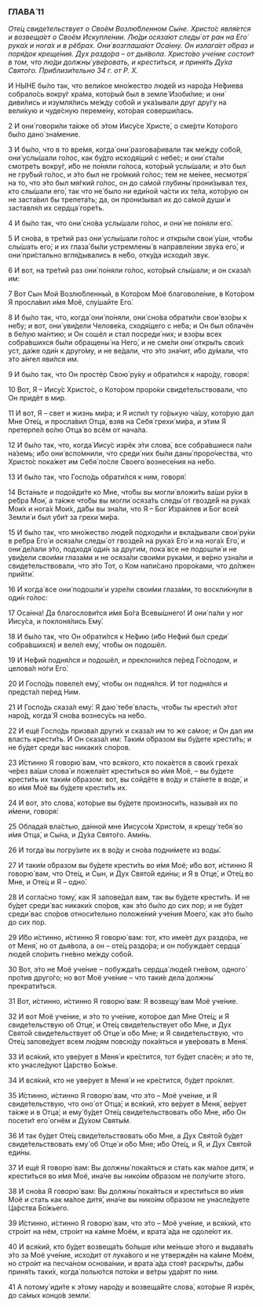 ### ГЛАВА́ 11

_Оте́ц свиде́тельствует о Своём Возлю́бленном Сы́не. Христо́с явля́ется и возвеща́ет о Своём Искупле́нии. Лю́ди осяза́ют следы́ от ран на Его́ рука́х и нога́х и в рёбрах. Они́ возглаша́ют Оса́нну. Он излага́ет о́браз и поря́док креще́ния. Дух раздо́ра – от дья́вола. Христо́во уче́ние состои́т в том, что лю́ди должны́ уве́ровать, и крести́ться, и приня́ть Ду́ха Свято́го. Приблизи́тельно 34 г. от Р. Х._

И НЫ́НЕ бы́ло так, что вели́кое мно́жество люде́й из наро́да Не́фиева собрало́сь вокру́г хра́ма, кото́рый был в земле́ Изоби́лие; и они́ диви́лись и изумля́лись ме́жду собо́й и ука́зывали друг дру́гу на вели́кую и чуде́сную переме́ну, кото́рая соверши́лась.

2 И они́ говори́ли та́кже об э́том Иису́се Христе́, о сме́рти Кото́рого бы́ло дано́ зна́мение.

3 И бы́ло, что в то вре́мя, когда́ они́ разгова́ривали так ме́жду собо́й, они́ услы́шали го́лос, как бу́дто исходя́щий с небе́с; и они́ ста́ли смотре́ть вокру́г, и́бо не по́няли го́лоса, кото́рый услы́шали; и э́то был не гру́бый го́лос, и э́то был не гро́мкий го́лос; тем не ме́нее, несмотря́ на то, что э́то был мя́гкий го́лос, он до са́мой глубины́ прони́зывал тех, кто слы́шали его́, так что не́ было ни еди́ной ча́сти их те́ла, кото́рую он не заста́вил бы трепета́ть; да, он прони́зывал их до са́мой души́ и заставля́л их сердца́ горе́ть.

4 И бы́ло так, что они́ сно́ва услы́шали го́лос, и они́ не по́няли его́.

5 И сно́ва, в тре́тий раз они́ услы́шали го́лос и откры́ли свои́ у́ши, что́бы слы́шать его́; и их глаза́ бы́ли устремлены́ в направле́нии зву́ка его́, и они́ при́стально вгля́дывались в не́бо, отку́да исходи́л звук.

6 И вот, на тре́тий раз они́ по́няли го́лос, кото́рый слы́шали; и он сказа́л им:

7 Вот Сын Мой Возлю́бленный, в Кото́ром Моё благоволе́ние, в Кото́ром Я просла́вил и́мя Моё, слу́шайте Его́.

8 И бы́ло так, что, когда́ они́ по́няли, они́ сно́ва обрати́ли свои́ взо́ры к не́бу; и вот, они́ уви́дели Челове́ка, сходя́щего с не́ба; и Он был облачён в бе́лую ма́нтию; и Он сошёл и стал посреди́ них; и взо́ры всех собра́вшихся бы́ли обращены́ на Него́, и не сме́ли они́ откры́ть свои́х уст, да́же оди́н к друго́му, и не ве́дали, что э́то зна́чит, и́бо ду́мали, что э́то а́нгел яви́лся им.

9 И бы́ло так, что Он простёр Свою́ ру́ку и обрати́лся к наро́ду, говоря́:

10 Вот, Я – Иису́с Христо́с, о Кото́ром проро́ки свиде́тельствовали, что Он придёт в мир.

11 И вот, Я – свет и жизнь ми́ра; и Я испи́л ту го́рькую ча́шу, кото́рую дал Мне Оте́ц, и просла́вил Отца́, взяв на Себя́ грехи́ ми́ра, и э́тим Я претерпе́л во́лю Отца́ во всём от нача́ла.

12 И бы́ло так, что, когда́ Иису́с изрёк э́ти слова́, все собра́вшиеся па́ли на́земь; и́бо они́ вспо́мнили, что среди́ них бы́ли даны́ проро́чества, что Христо́с пока́жет им Себя́ по́сле Своего́ вознесе́ния на не́бо.

13 И бы́ло так, что Госпо́дь обрати́лся к ним, говоря́:

14 Вста́ньте и подойди́те ко Мне, что́бы вы могли́ вложи́ть ва́ши ру́ки в ре́бра Мои́, а та́кже что́бы вы могли́ осяза́ть следы́ от гвозде́й на рука́х Мои́х и нога́х Мои́х, да́бы вы зна́ли, что Я – Бог Изра́илев и Бог всей Земли́ и был уби́т за грехи́ ми́ра.

15 И бы́ло так, что мно́жество люде́й подходи́ли и вкла́дывали свои́ ру́ки в ре́бра Его́ и осяза́ли следы́ от гвозде́й на рука́х Его́ и на нога́х Его́, и они́ де́лали э́то, подходя́ оди́н за други́м, пока́ все не подошли́ и не уви́дели свои́ми глаза́ми и не осяза́ли свои́ми рука́ми, и ве́рно узна́ли и свиде́тельствовали, что э́то Тот, о Ком напи́сано проро́ками, что до́лжен прийти́.

16 И когда́ все они́ подошли́ и узре́ли свои́ми глаза́ми, то воскли́кнули в оди́н го́лос:

17 Оса́нна! Да благослови́тся и́мя Бо́га Всевы́шнего! И они́ па́ли у ног Иису́са, и поклоня́лись Ему́.

18 И бы́ло так, что Он обрати́лся к Не́фию (и́бо Не́фий был среди́ собра́вшихся) и веле́л ему́, что́бы он подошёл.

19 И Не́фий подня́лся и подошёл, и преклони́лся пе́ред Го́сподом, и целова́л но́ги Его́.

20 И Госпо́дь повеле́л ему́, что́бы он подня́лся. И тот подня́лся и предста́л пе́ред Ним.

21 И Госпо́дь сказа́л ему́: Я даю́ тебе́ власть, что́бы ты крести́л э́тот наро́д, когда́ Я сно́ва вознесу́сь на не́бо.

22 И ещё Госпо́дь призва́л други́х и сказа́л им то же са́мое; и Он дал им власть крести́ть. И Он сказа́л им: Таки́м о́бразом вы бу́дете крести́ть; и не бу́дет среди́ вас никаки́х спо́ров.

23 И́стинно Я говорю́ вам, что вся́кого, кто пока́ется в свои́х греха́х че́рез ва́ши слова́ и пожела́ет крести́ться во и́мя Моё, – вы бу́дете крести́ть их таки́м о́бразом: вот, вы сойдёте в во́ду и ста́нете в воде́, и во и́мя Моё вы бу́дете крести́ть их.

24 И вот, э́то слова́, кото́рые вы бу́дете произноси́ть, называ́я их по и́мени, говоря́:

25 Облада́я вла́стью, да́нной мне Иисусо́м Христо́м, я крещу́ тебя́ во и́мя Отца́, и Сы́на, и Ду́ха Свято́го. Ами́нь.

26 И тогда́ вы погру́зите их в во́ду и сно́ва подни́мете из воды́.

27 И таки́м о́бразом вы бу́дете крести́ть во и́мя Моё; и́бо вот, и́стинно Я говорю́ вам, что Оте́ц, и Сын, и Дух Свято́й еди́ны; и Я в Отце́, и Оте́ц во Мне, и Оте́ц и Я – одно́.

28 И согла́сно тому́, как Я запове́дал вам, так вы бу́дете крести́ть. И не бу́дет среди́ вас никаки́х спо́ров, как э́то бы́ло до сих пор; и не бу́дет среди́ вас спо́ров относи́тельно положе́ний уче́ния Моего́, как э́то бы́ло до сих пор.

29 И́бо и́стинно, и́стинно Я говорю́ вам: тот, кто име́ет дух раздо́ра, не от Меня́, но от дья́вола, а он – оте́ц раздо́ра; и он побужда́ет сердца́ люде́й спо́рить гне́вно ме́жду собо́й.

30 Вот, э́то не Моё уче́ние – побужда́ть сердца́ люде́й гне́вом, одного́ про́тив друго́го; но вот Моё уче́ние – что таки́е дела́ должны́ прекрати́ться.

31 Вот, и́стинно, и́стинно Я говорю́ вам: Я возвещу́ вам Моё уче́ние.

32 И вот Моё уче́ние, и э́то то уче́ние, кото́рое дал Мне Оте́ц; и Я свиде́тельствую об Отце́, и Оте́ц свиде́тельствует о́бо Мне, и Дух Свято́й свиде́тельствует об Отце́ и о́бо Мне; и Я свиде́тельствую, что Оте́ц запове́дует всем лю́дям повсю́ду пока́яться и уве́ровать в Меня́.

33 И вся́кий, кто уве́рует в Меня́ и кре́стится, тот бу́дет спасён; и э́то те, кто унасле́дуют Ца́рство Бо́жье.

34 И вся́кий, кто не уве́рует в Меня́ и не кре́стится, бу́дет про́клят.

35 И́стинно, и́стинно Я говорю́ вам, что э́то – Моё уче́ние, и Я свиде́тельствую, что оно́ от Отца́; и вся́кий, кто ве́рует в Меня́, ве́рует та́кже и в Отца́; и ему́ бу́дет Оте́ц свиде́тельствовать о́бо Мне, и́бо Он посети́т его́ огнём и Ду́хом Святы́м.

36 И так бу́дет Оте́ц свиде́тельствовать о́бо Мне, а Дух Свято́й бу́дет свиде́тельствовать ему́ об Отце́ и о́бо Мне; и́бо Оте́ц, и Я, и Дух Свято́й еди́ны.

37 И ещё Я говорю́ вам: Вы должны́ пока́яться и стать как ма́лое дитя́, и крести́ться во и́мя Моё, ина́че вы нико́им о́бразом не полу́чите э́того.

38 И сно́ва Я говорю́ вам: Вы должны́ пока́яться и крести́ться во и́мя Моё и стать как ма́лое дитя́, ина́че вы нико́им о́бразом не унасле́дуете Ца́рства Бо́жьего.

39 И́стинно, и́стинно Я говорю́ вам, что э́то – Моё уче́ние, и вся́кий, кто стро́ит на нём, стро́ит на ка́мне Моём, и врата́ а́да не одоле́ют их.

40 И вся́кий, кто бу́дет возвеща́ть бо́льше и́ли ме́ньше э́того и выдава́ть э́то за Моё уче́ние, исхо́дит от лука́вого и не утверждён на ка́мне Моём, но стро́ит на песча́ном основа́нии, и врата́ а́да стоя́т раскры́ты, да́бы приня́ть таки́х, когда́ полью́тся пото́ки и ве́тры уда́рят по ним.

41 А потому́ иди́те к э́тому наро́ду и возвеща́йте слова́, кото́рые Я изрёк, до са́мых концо́в земли́.
